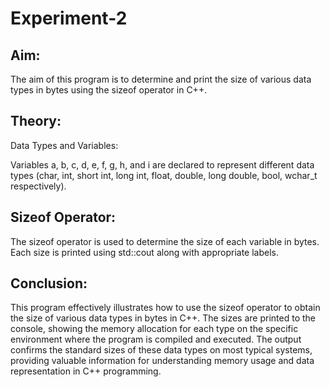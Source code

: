# Experiment-2
## Aim:
The aim of this program is to determine and print the size of various data types in bytes using the sizeof operator in C++.

## Theory:
Data Types and Variables:

Variables a, b, c, d, e, f, g, h, and i are declared to represent different data types (char, int, short int, long int, float, double, long double, bool, wchar_t respectively).

## Sizeof Operator:

The sizeof operator is used to determine the size of each variable in bytes. Each size is printed using std::cout along with appropriate labels.

## Conclusion:
This program effectively illustrates how to use the sizeof operator to obtain the size of various data types in bytes in C++. The sizes are printed to the console, showing the memory allocation for each type on the specific environment where the program is compiled and executed. The output confirms the standard sizes of these data types on most typical systems, providing valuable information for understanding memory usage and data representation in C++ programming.

